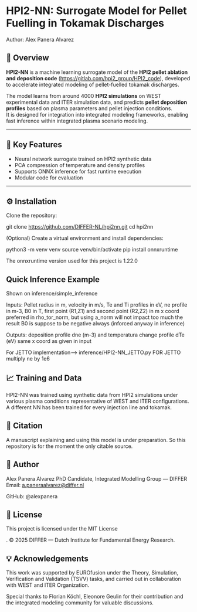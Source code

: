 # HPI2-NN: Surrogate Model for Pellet Fuelling in Tokamak Discharges


Author: Alex Panera Alvarez


## 🧩 Overview

**HPI2-NN** is a machine learning surrogate model of the **HPI2 pellet ablation and deposition code** (https://gitlab.com/hpi2_group/HPI2_code), developed to accelerate integrated modeling of pellet-fuelled tokamak discharges.

The model learns from around 4000 **HPI2 simulations** on WEST experimental data and ITER simulation data, and predicts **pellet deposition profiles** based on plasma parameters and pellet injection conditions.  
It is designed for integration into integrated modeling frameworks, enabling fast inference within integrated plasma scenario modeling.

---


## 🚀 Key Features

- Neural network surrogate trained on HPI2 synthetic data  
- PCA compression of temperature and density profiles  
- Supports ONNX inference for fast runtime execution  
- Modular code for evaluation  


---

## ⚙️ Installation

Clone the repository:

git clone https://github.com/DIFFER-NL/hpi2nn.git
cd hpi2nn

(Optional) Create a virtual environment and install dependencies:

python3 -m venv venv
source venv/bin/activate
pip install onnxruntime

The onnxruntime version used for this project is 1.22.0

## Quick Inference Example

Shown on inference/simple_inference

Inputs: Pellet radius in m, velocity in m/s, Te and Ti profiles in eV, ne profile in m-3, B0 in T, first point (R1,Z1) and second point (R2,Z2) in m
x coord preferred in rho_tor_norm, but using a_norm will not impact too much the result 
B0 is suppose to be negative always (inforced anyway in inference)

Outputs: deposition profile dne (m-3) and temperatura change profile dTe (eV) same x coord as given in input

For JETTO implementation--> inference/HPI2-NN_JETTO.py
FOR JETTO multiply ne by 1e6


## 📈 Training and Data

HPI2-NN was trained using synthetic data from HPI2 simulations under various plasma conditions representative of WEST and ITER configurations.
A different NN has been trained for every injection line and tokamak.


## 📘 Citation

A manuscript explaining and using this model is under preparation. So this repository is for the moment the only citable source.

## 👤 Author

Alex Panera Alvarez
PhD Candidate, Integrated Modelling Group — DIFFER
Email: a.paneraalvarez@differ.nl

GitHub: @alexpanera

## 📜 License

This project is licensed under the MIT License

.
© 2025 DIFFER — Dutch Institute for Fundamental Energy Research.

## 💡 Acknowledgements

This work was supported by EUROfusion under the Theory, Simulation, Verification and Validation (TSVV) tasks,
and carried out in collaboration with WEST and ITER Organization.

Special thanks to Florian Köchl, Eleonore Geulin for their contribution and the integrated modeling community for valuable discussions.